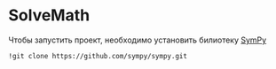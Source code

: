 # SolveMath
Чтобы запустить проект, необходимо установить билиотеку [SymPy](https://docs.sympy.org/latest/install.html#installation)

`!git clone https://github.com/sympy/sympy.git`
